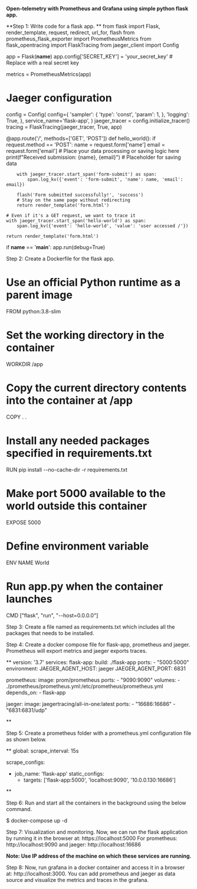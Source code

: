 **Open-telemetry with Prometheus and Grafana using simple python flask app.**


**Step 1: Write code for a flask app.
**
from flask import Flask, render_template, request, redirect, url_for, flash
from prometheus_flask_exporter import PrometheusMetrics
from flask_opentracing import FlaskTracing
from jaeger_client import Config

app = Flask(__name__)
app.config['SECRET_KEY'] = 'your_secret_key'  # Replace with a real secret key

metrics = PrometheusMetrics(app)

# Jaeger configuration
config = Config(
    config={
        'sampler': {
            'type': 'const',
            'param': 1,
        },
        'logging': True,
    },
    service_name='flask-app',
)
jaeger_tracer = config.initialize_tracer()
tracing = FlaskTracing(jaeger_tracer, True, app)

@app.route('/', methods=['GET', 'POST'])
def hello_world():
    if request.method == 'POST':
        name = request.form['name']
        email = request.form['email']
        # Place your data processing or saving logic here
        print(f"Received submission: {name}, {email}")  # Placeholder for saving data

        with jaeger_tracer.start_span('form-submit') as span:
            span.log_kv({'event': 'form-submit', 'name': name, 'email': email})

        flash('Form submitted successfully!', 'success')
        # Stay on the same page without redirecting
        return render_template('form.html')

    # Even if it's a GET request, we want to trace it
    with jaeger_tracer.start_span('hello-world') as span:
        span.log_kv({'event': 'hello-world', 'value': 'user accessed /'})

    return render_template('form.html')

if __name__ == '__main__':
    app.run(debug=True)


Step 2: Create a Dockerfile for the flask app.

# Use an official Python runtime as a parent image
FROM python:3.8-slim

# Set the working directory in the container
WORKDIR /app

# Copy the current directory contents into the container at /app
COPY . .

# Install any needed packages specified in requirements.txt
RUN pip install --no-cache-dir -r requirements.txt

# Make port 5000 available to the world outside this container
EXPOSE 5000

# Define environment variable
ENV NAME World

# Run app.py when the container launches
CMD ["flask", "run", "--host=0.0.0.0"]



Step 3: 
Create a file named as requirements.txt which includes all the packages that needs to be installed.


Step 4: Create a docker compose file for flask-app, prometheus and jaeger. Prometheus will export metrics and jaeger exports traces.

**
version: '3.7'
services:
  flask-app:
    build: ./flask-app
    ports:
      - "5000:5000"
    environment:
      JAEGER_AGENT_HOST: jaeger
      JAEGER_AGENT_PORT: 6831

  prometheus:
    image: prom/prometheus
    ports:
      - "9090:9090"
    volumes:
      - ./prometheus/prometheus.yml:/etc/prometheus/prometheus.yml
    depends_on:
      - flask-app

  jaeger:
    image: jaegertracing/all-in-one:latest
    ports:
      - "16686:16686"
      - "6831:6831/udp"

**

Step 5: Create a prometheus folder with a prometheus.yml configuration file as shown below.

**
global:
  scrape_interval: 15s

scrape_configs:
  - job_name: 'flask-app'
    static_configs:
      - targets: ['flask-app:5000', 'localhost:9090', '10.0.0.130:16686']

**

Step 6: Run and start all the containers in the background using the below command.

$ docker-compose up -d


Step 7: Visualization and monitoring. Now, we can run the flask application by running it in the browser at:
https://localhost:5000
For prometheus: http://localhost:9090
and jaeger: http://localhost:16686

**Note: Use IP address of the machine on which these services are running.**


Step 8: Now, run grafana in a docker container and access it in a browser at: http://localhost:3000.
You can add prometheus and jaeger as data source and visualize the metrics and traces in the grafana.
